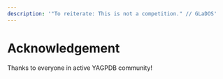```yaml
---
description: '"To reiterate: This is not a competition." // GLaDOS'
---
```


# Acknowledgement

Thanks to everyone in active YAGPDB community!

